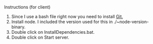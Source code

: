 Instructions (for client)
1. Since I use a bash file right now you need to install [Git.](https://git-scm.com/)
2. Install node. I included the version used for this in ./~node-version-binary.
3. Double click on InstallDependencies.bat.
4. Double click on Start server.